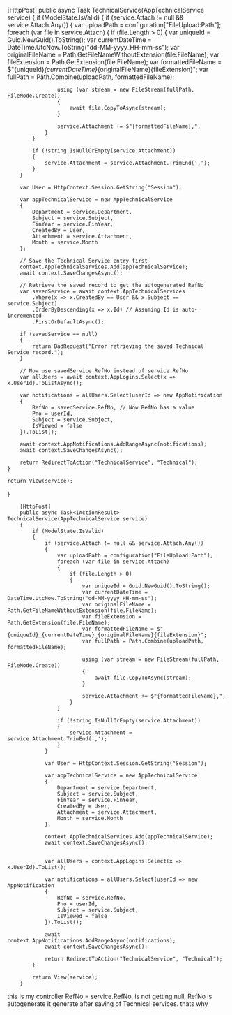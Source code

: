 [HttpPost]
public async Task<IActionResult> TechnicalService(AppTechnicalService service)
{
    if (ModelState.IsValid)
    {
        if (service.Attach != null && service.Attach.Any())
        {
            var uploadPath = configuration["FileUpload:Path"];
            foreach (var file in service.Attach)
            {
                if (file.Length > 0)
                {
                    var uniqueId = Guid.NewGuid().ToString();
                    var currentDateTime = DateTime.UtcNow.ToString("dd-MM-yyyy_HH-mm-ss");
                    var originalFileName = Path.GetFileNameWithoutExtension(file.FileName);
                    var fileExtension = Path.GetExtension(file.FileName);
                    var formattedFileName = $"{uniqueId}_{currentDateTime}_{originalFileName}{fileExtension}";
                    var fullPath = Path.Combine(uploadPath, formattedFileName);

                    using (var stream = new FileStream(fullPath, FileMode.Create))
                    {
                        await file.CopyToAsync(stream);
                    }

                    service.Attachment += $"{formattedFileName},";
                }
            }

            if (!string.IsNullOrEmpty(service.Attachment))
            {
                service.Attachment = service.Attachment.TrimEnd(',');
            }
        }

        var User = HttpContext.Session.GetString("Session");

        var appTechnicalService = new AppTechnicalService
        {
            Department = service.Department,
            Subject = service.Subject,
            FinYear = service.FinYear,
            CreatedBy = User,
            Attachment = service.Attachment,
            Month = service.Month
        };

        // Save the Technical Service entry first
        context.AppTechnicalServices.Add(appTechnicalService);
        await context.SaveChangesAsync();

        // Retrieve the saved record to get the autogenerated RefNo
        var savedService = await context.AppTechnicalServices
            .Where(x => x.CreatedBy == User && x.Subject == service.Subject)
            .OrderByDescending(x => x.Id) // Assuming Id is auto-incremented
            .FirstOrDefaultAsync();

        if (savedService == null)
        {
            return BadRequest("Error retrieving the saved Technical Service record.");
        }

        // Now use savedService.RefNo instead of service.RefNo
        var allUsers = await context.AppLogins.Select(x => x.UserId).ToListAsync();

        var notifications = allUsers.Select(userId => new AppNotification
        {
            RefNo = savedService.RefNo, // Now RefNo has a value
            Pno = userId,
            Subject = service.Subject,
            IsViewed = false
        }).ToList();

        await context.AppNotifications.AddRangeAsync(notifications);
        await context.SaveChangesAsync();

        return RedirectToAction("TechnicalService", "Technical");
    }

    return View(service);
}

        
        
        [HttpPost]
        public async Task<IActionResult> TechnicalService(AppTechnicalService service)
        {
            if (ModelState.IsValid)
            {
                if (service.Attach != null && service.Attach.Any())
                {
                    var uploadPath = configuration["FileUpload:Path"];
                    foreach (var file in service.Attach)
                    {
                        if (file.Length > 0)
                        {
                            var uniqueId = Guid.NewGuid().ToString();
                            var currentDateTime = DateTime.UtcNow.ToString("dd-MM-yyyy_HH-mm-ss");
                            var originalFileName = Path.GetFileNameWithoutExtension(file.FileName);
                            var fileExtension = Path.GetExtension(file.FileName);
                            var formattedFileName = $"{uniqueId}_{currentDateTime}_{originalFileName}{fileExtension}";
                            var fullPath = Path.Combine(uploadPath, formattedFileName);

                            using (var stream = new FileStream(fullPath, FileMode.Create))
                            {
                                await file.CopyToAsync(stream);
                            }

                            service.Attachment += $"{formattedFileName},";
                        }
                    }

                    if (!string.IsNullOrEmpty(service.Attachment))
                    {
                        service.Attachment = service.Attachment.TrimEnd(',');
                    }
                }

                var User = HttpContext.Session.GetString("Session");

                var appTechnicalService = new AppTechnicalService
                {
                    Department = service.Department,
                    Subject = service.Subject,
                    FinYear = service.FinYear,
                    CreatedBy = User,
                    Attachment = service.Attachment,
                    Month = service.Month
                };

                context.AppTechnicalServices.Add(appTechnicalService);
                await context.SaveChangesAsync();

               
                var allUsers = context.AppLogins.Select(x => x.UserId).ToList();

                var notifications = allUsers.Select(userId => new AppNotification
                {
                    RefNo = service.RefNo, 
                    Pno = userId,  
                    Subject = service.Subject,
                    IsViewed = false
                }).ToList();

                await context.AppNotifications.AddRangeAsync(notifications);
                await context.SaveChangesAsync();

                return RedirectToAction("TechnicalService", "Technical");
            }

            return View(service);
        }

this is my controller 
 RefNo = service.RefNo, is not getting null, RefNo is autogenerate it generate after saving of Technical services. thats why  
